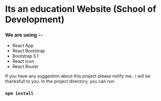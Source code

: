 # Its an educationl Website (School of Development)

### We are using --

- React App
- React Bootstrap
- Bootstrap 5.1
- React Icon
- React Router 

If you have any suggestion about this project please notify me.. i will be thanksfull to you.
In the project directory, you can run:
### `npm install`

